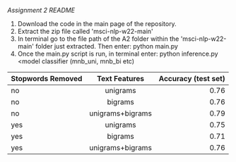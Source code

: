 *Assignment 2 README*

1. Download the code in the main page of the repository.
2. Extract the zip file called 'msci-nlp-w22-main'
3. In terminal go to the file path of the A2 folder within the 'msci-nlp-w22-main' folder just extracted. Then enter: python main.py <Path to data folder inside A2 folder>
4. Once the main.py script is run, in terminal enter: python inference.py <file path of text file you want to perform sentient analysis on> <model classifier (mnb_uni, mnb_bi etc)


                                                                                                                                                   
                                                                                                                                                   
                                                                                                                                                   
| Stopwords Removed        | Text Features           | Accuracy (test set)  |
| ------------- |:-------------:| -----:|
| no     | unigrams | 0.76 |
| no      | bigrams      |   0.76 |
| no | unigrams+bigrams      |    0.79 |
| yes | unigrams | 0.75 |                                                                                                                                                
| yes | bigrams | 0.71 |
| yes | unigrams+bigrams | 0.76 |                                                                                                                                                  
                                                                                                                                                   

